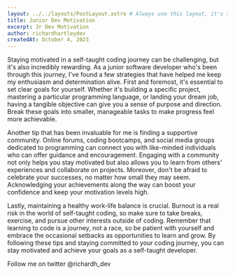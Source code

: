 ```yaml
---
layout: ../../layouts/PostLayout.astro # Always use this layout, it's so the post gets properly styled
title: Junior Dev Motivation
excerpt: Jr Dev Motivation
author: richardhartleydev
createdAt: October 4, 2023
---
```


Staying motivated in a self-taught coding journey can be challenging, but it's also incredibly rewarding. As a junior software developer who's been through this journey, I've found a few strategies that have helped me keep my enthusiasm and determination alive. First and foremost, it's essential to set clear goals for yourself. Whether it's building a specific project, mastering a particular programming language, or landing your dream job, having a tangible objective can give you a sense of purpose and direction. Break these goals into smaller, manageable tasks to make progress feel more achievable.

Another tip that has been invaluable for me is finding a supportive community. Online forums, coding bootcamps, and social media groups dedicated to programming can connect you with like-minded individuals who can offer guidance and encouragement. Engaging with a community not only helps you stay motivated but also allows you to learn from others' experiences and collaborate on projects. Moreover, don't be afraid to celebrate your successes, no matter how small they may seem. Acknowledging your achievements along the way can boost your confidence and keep your motivation levels high.

Lastly, maintaining a healthy work-life balance is crucial. Burnout is a real risk in the world of self-taught coding, so make sure to take breaks, exercise, and pursue other interests outside of coding. Remember that learning to code is a journey, not a race, so be patient with yourself and embrace the occasional setbacks as opportunities to learn and grow. By following these tips and staying committed to your coding journey, you can stay motivated and achieve your goals as a self-taught developer.

Follow me on twitter @richardh_dev

